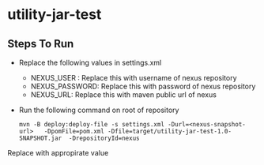 # utility-jar-test

## Steps To Run 

- Replace the following values in settings.xml
    - NEXUS_USER : Replace this with username of nexus repository
    - NEXUS_PASSWORD: Replace this with password of nexus repository
    - NEXUS_URL: Replace this with maven public url of nexus

- Run the following command on root of repository


  ```  
  mvn -B deploy:deploy-file -s settings.xml -Durl=<nexus-snapshot-url>   -DpomFile=pom.xml -Dfile=target/utility-jar-test-1.0-SNAPSHOT.jar  -DrepositoryId=nexus 
  ```
 
Replace <nexus-snaphot-url> with appropirate value